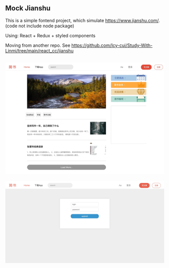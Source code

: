 ## Mock Jianshu

This is a simple fontend project, which simulate https://www.jianshu.com/.
(code not include node package)

Using: React + Redux + styled components

Moving from another repo. See https://github.com/Icy-cui/Study-With-Linmi/tree/main/react_cc/jianshu

![Screenshot](homepage.jpg)
--
![Screenshot](login.jpg)
